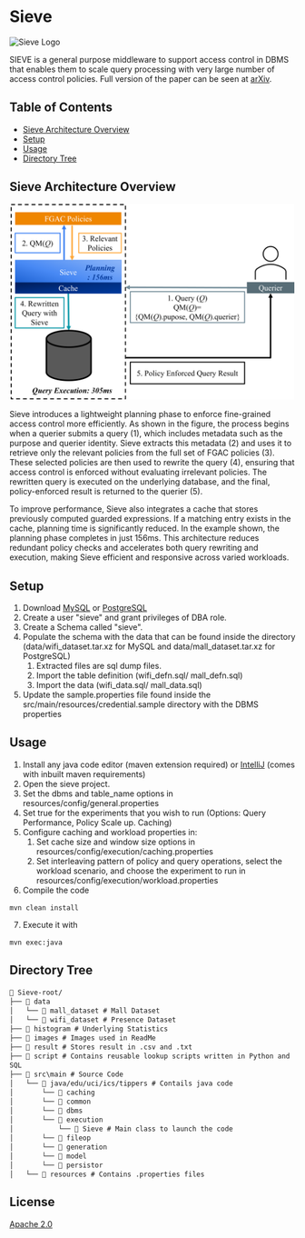 # Sieve 

![Sieve Logo](images/logo.png)

SIEVE is a general purpose middleware to support access control in DBMS that enables them to scale query processing with very large number of access control policies. Full version of the paper can be seen at [arXiv](https://arxiv.org/abs/2004.07498). 

## Table of Contents
- [Sieve Architecture Overview](#sieve-architecture-overview)
- [Setup](#setup)
- [Usage](#usage)
- [Directory Tree](#directory-tree)

## Sieve Architecture Overview

<p align="center">
   <img src="images/fgac-caching.png" width="500"/>
</p>

Sieve introduces a lightweight planning phase to enforce fine-grained access control more efficiently. As shown in the figure, the process begins when a querier submits a query (1), which includes metadata such as the purpose and querier identity. Sieve extracts this metadata (2) and uses it to retrieve only the relevant policies from the full set of FGAC policies (3). These selected policies are then used to rewrite the query (4), ensuring that access control is enforced without evaluating irrelevant policies. The rewritten query is executed on the underlying database, and the final, policy-enforced result is returned to the querier (5).

To improve performance, Sieve also integrates a cache that stores previously computed guarded expressions. If a matching entry exists in the cache, planning time is significantly reduced. In the example shown, the planning phase completes in just 156ms. This architecture reduces redundant policy checks and accelerates both query rewriting and execution, making Sieve efficient and responsive across varied workloads.

## Setup

1. Download [MySQL](https://dev.mysql.com/downloads/installer/) or [PostgreSQL](https://www.enterprisedb.com/downloads/postgres-postgresql-downloads)
2. Create a user "sieve" and grant privileges of DBA role.
3. Create a Schema called "sieve".
4. Populate the schema with the data that can be found inside the directory (data/wifi_dataset.tar.xz for MySQL and data/mall_dataset.tar.xz for PostgreSQL)
   1. Extracted files are sql dump files.
   2. Import the table definition (wifi_defn.sql/ mall_defn.sql)
   3. Import the data (wifi_data.sql/ mall_data.sql)
5. Update the sample.properties file found inside the src/main/resources/credential.sample directory with the DBMS properties

## Usage

1. Install any java code editor (maven extension required) or [IntelliJ](https://www.jetbrains.com/idea/download/?section=windows) (comes with inbuilt maven requirements)
2. Open the sieve project.
3. Set the dbms and table_name options in resources/config/general.properties
4. Set true for the experiments that you wish to run (Options: Query Performance, Policy Scale up. Caching)
5. Configure caching and workload properties in:
   1. Set cache size and window size options in resources/config/execution/caching.properties 
   2. Set interleaving pattern of policy and query operations, select the workload scenario, and choose the experiment to run in resources/config/execution/workload.properties 
6. Compile the code
```
mvn clean install

```
7. Execute it with
```
mvn exec:java 
```
## Directory Tree
```
📁 Sieve-root/
├── 📁 data
│   └── 📄 mall_dataset # Mall Dataset
│   └── 📄 wifi_dataset # Presence Dataset
├── 📁 histogram # Underlying Statistics
├── 📁 images # Images used in ReadMe
├── 📁 result # Stores result in .csv and .txt
├── 📁 script # Contains reusable lookup scripts written in Python and SQL
├── 📁 src\main # Source Code
│   └── 📁 java/edu/uci/ics/tippers # Contails java code
│       └── 📁 caching
│       └── 📁 common
│       └── 📁 dbms
│       └── 📁 execution
│           └── 📄 Sieve # Main class to launch the code
│       └── 📁 fileop
│       └── 📁 generation
│       └── 📁 model
│       └── 📁 persistor
│   └── 📁 resources # Contains .properties files

```

## License
[Apache 2.0](https://choosealicense.com/licenses/apache-2.0/)

